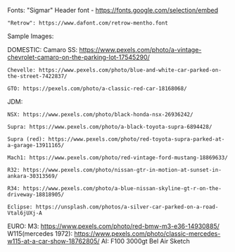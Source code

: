 Fonts: 
    "Sigmar" Header font - https://fonts.google.com/selection/embed

    "Retrow": https://www.dafont.com/retrow-mentho.font

Sample Images:

DOMESTIC: 
    Camaro SS: https://www.pexels.com/photo/a-vintage-chevrolet-camaro-on-the-parking-lot-17545290/

    Chevelle: https://www.pexels.com/photo/blue-and-white-car-parked-on-the-street-7422837/

    GTO: https://pexels.com/photo/a-classic-red-car-18168068/

JDM:

    NSX: https://www.pexels.com/photo/black-honda-nsx-26936242/

    Supra: https://www.pexels.com/photo/a-black-toyota-supra-6894428/

    Supra (red): https://www.pexels.com/photo/red-toyota-supra-parked-at-a-garage-13911165/

    Mach1: https://www.pexels.com/photo/red-vintage-ford-mustang-18869633/

    R32: https://www.pexels.com/photo/nissan-gtr-in-motion-at-sunset-in-ankara-30313569/

    R34: https://www.pexels.com/photo/a-blue-nissan-skyline-gt-r-on-the-driveway-18818905/

    Eclipse: https://unsplash.com/photos/a-silver-car-parked-on-a-road-Vtal6jUXj-A

EURO: 
    M3: https://www.pexels.com/photo/red-bmw-m3-e36-14930885/
    W115(mercedes 1972): https://www.pexels.com/photo/classic-mercedes-w115-at-a-car-show-18762805/
AI:
    F100
    3000gt
    Bel Air Sketch


